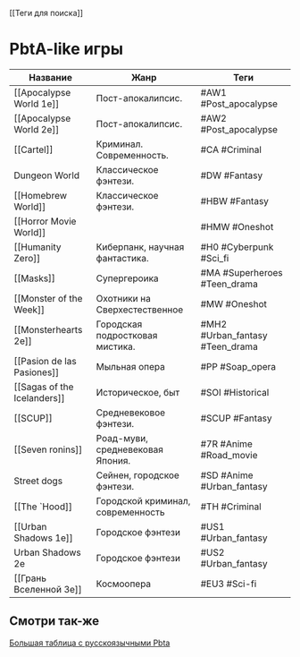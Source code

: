 [[Теги для поиска]]

# PbtA-like игры

| Название                    | Жанр                              | Теги                            |
| --------------------------- | --------------------------------- | ------------------------------- |
| [[Apocalypse World 1e]]     | Пост-апокалипсис.                 | #AW1 #Post_apocalypse           |
| [[Apocalypse World 2e]]     | Пост-апокалипсис.                 | #AW2 #Post_apocalypse           |
| [[Cartel]]                  | Криминал. Современность.          | #CA #Criminal                   |
| Dungeon World               | Классическое фэнтези.             | #DW #Fantasy                    |
| [[Homebrew World]]          | Классическое фэнтези.             | #HBW #Fantasy                   |
| [[Horror Movie World]]      |                                   | #HMW #Oneshot                   |
| [[Humanity Zero]]           | Киберпанк, научная фантастика.    | #H0 #Cyberpunk  #Sci_fi         |
| [[Masks]]                   | Супергероика                      | #MA #Superheroes #Teen_drama    |
| [[Monster of the Week]]     | Охотники на Сверхестественное     | #MW #Oneshot                    |
| [[Monsterhearts 2e]]        | Городская подростковая мистика.   | #MH2 #Urban_fantasy #Teen_drama |
| [[Pasion de las Pasiones]]  | Мыльная опера                     | #PP #Soap_opera                 |
| [[Sagas of the Icelanders]] | Историческое, быт                 | #SOI #Historical                |
| [[SCUP]]                    | Средневековое фэнтези.            | #SCUP #Fantasy                  |
| [[Seven ronins]]            | Роад-муви, средневековая Япония.  | #7R #Anime #Road_movie          |
| Street dogs                 | Сейнен, городское фэнтези.        | #SD #Anime #Urban_fantasy       |
| [[The `Hood]]               | Городской криминал, современность | #TH #Criminal                   |
| [[Urban Shadows 1e]]        | Городское фэнтези                 | #US1 #Urban_fantasy             |
| Urban Shadows 2e            | Городское фэнтези                 | #US2 #Urban_fantasy             |
| [[Грань Вселенной 3e]]      | Космоопера                        | #EU3 #Sci-fi                    |

## Смотри так-же
[Большая таблица с русскоязычными Pbta](https://docs.google.com/spreadsheets/d/1YcUKNyM_m6SVVek65giyBSm5zjThc6mhHUFl6MWAgZU/edit)


